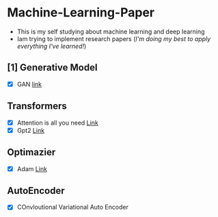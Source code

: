 # Machine-Learning-Paper
- This is my self studying about machine learning and deep learning 
- Iam trying to implement research papers (*I'm doing my best to apply everything I've learned!*)

## [1] Generative Model
- [x] GAN [link](https://github.com/UmamAlamin/Machine-Learning-Paper/tree/main/Generative%20Model)

## Transformers
- [x] Attention is all you need [Link](https://proceedings.neurips.cc/paper_files/paper/2017/file/3f5ee243547dee91fbd053c1c4a845aa-Paper.pdf)
- [x] Gpt2 [Link](https://cdn.openai.com/better-language-models/language_models_are_unsupervised_multitask_learners.pdf)

## Optimazier 
- [x] Adam [Link](https://arxiv.org/pdf/1412.6980.pdf)

## AutoEncoder 
- [x] COnvloutional Variational Auto Encoder 
